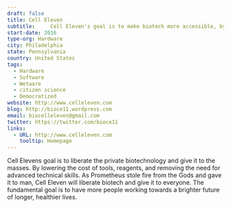 ```yaml
---
draft: false
title: Cell Eleven
subtitle:     Cell Eleven's goal is to make biotech more accessible, by making tools follow five basic principles; open hardware/software, standard parts, modular, and standard IO protocol.
start-date: 2016
type-org: Hardware
city: Philadelphia
state: Pennsylvania
country: United States
tags:
  - Hardware
  - Software
  - Wetware
  - citizen science
  - Democratized
website: http://www.celleleven.com 
blog: http://bioce11.wordpress.com
email: biocelleleven@gmail.com
twitter: https://twitter.com/bioce11
links:
  - URL: http://www.celleleven.com 
    tooltip: Homepage  
---
```


Cell Elevens goal is to liberate the private biotechnology and give it to the masses.  By lowering the cost of tools, reagents, and removing the need for advanced technical skills.  As Prometheus stole fire from the Gods and gave it to man, Cell Eleven will liberate biotech and give it to everyone.  The fundamental goal is to have more people working towards a brighter future of longer, healthier lives.
